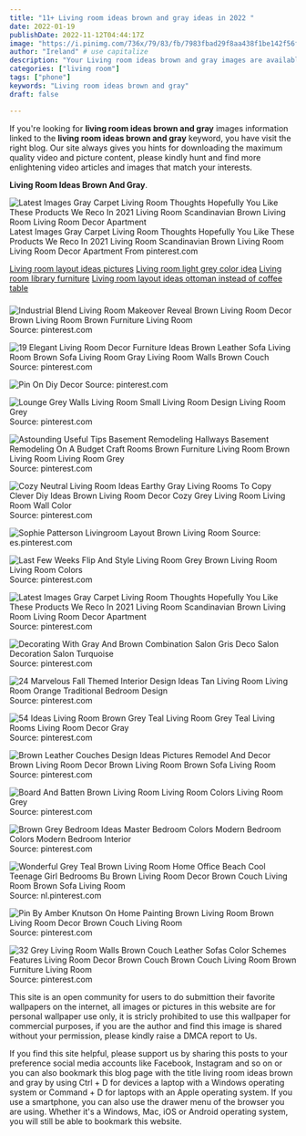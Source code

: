 ```yaml
---
title: "11+ Living room ideas brown and gray ideas in 2022 "
date: 2022-01-19
publishDate: 2022-11-12T04:44:17Z
image: "https://i.pinimg.com/736x/79/83/fb/7983fbad29f8aa438f1be142f56f11ef.jpg"
author: "Ireland" # use capitalize
description: "Your Living room ideas brown and gray images are available in this site. Living room ideas brown and gray are a topic that is being searched for and liked by netizens today. You can Find and Download the Living room ideas brown and gray files here. Find and Download all free vectors."
categories: ["living room"]
tags: ["phone"]
keywords: "Living room ideas brown and gray"
draft: false

---
```


If you're looking for **living room ideas brown and gray** images information linked to the **living room ideas brown and gray** keyword, you have visit the right  blog.  Our site always  gives you  hints  for downloading  the maximum  quality video and picture  content, please kindly hunt and find more enlightening video articles and images  that match your interests.

**Living Room Ideas Brown And Gray**. 

![Latest Images Gray Carpet Living Room Thoughts Hopefully You Like These Products We Reco In 2021 Living Room Scandinavian Brown Living Room Living Room Decor Apartment](https://i.pinimg.com/474x/52/fd/c1/52fdc18f3532361651634d4e7dac56c8.jpg "Latest Images Gray Carpet Living Room Thoughts Hopefully You Like These Products We Reco In 2021 Living Room Scandinavian Brown Living Room Living Room Decor Apartment")
Latest Images Gray Carpet Living Room Thoughts Hopefully You Like These Products We Reco In 2021 Living Room Scandinavian Brown Living Room Living Room Decor Apartment From pinterest.com

[Living room layout ideas pictures](/living-room-layout-ideas-pictures/)
[Living room light grey color idea](/living-room-light-grey-color-idea/)
[Living room library furniture](/living-room-library-furniture/)
[Living room layout ideas ottoman instead of coffee table](/living-room-layout-ideas-ottoman-instead-of-coffee-table/)



### 

 


![Industrial Blend Living Room Makeover Reveal Brown Living Room Decor Brown Living Room Brown Furniture Living Room](https://i.pinimg.com/474x/51/76/01/5176013f7bb3b84321daeb2ee475b79b--industrial-living-rooms-industrial-coffee-tables.jpg "Industrial Blend Living Room Makeover Reveal Brown Living Room Decor Brown Living Room Brown Furniture Living Room")
Source: pinterest.com

 

![19 Elegant Living Room Decor Furniture Ideas Brown Leather Sofa Living Room Brown Sofa Living Room Gray Living Room Walls Brown Couch](https://i.pinimg.com/originals/bf/95/c9/bf95c9f24cc7ce077fe28a36234af907.jpg "19 Elegant Living Room Decor Furniture Ideas Brown Leather Sofa Living Room Brown Sofa Living Room Gray Living Room Walls Brown Couch")
Source: pinterest.com

 

![Pin On Diy Decor](https://i.pinimg.com/originals/fa/e5/b7/fae5b7bc266c2c8343cba5e4ba1ddc7d.jpg "Pin On Diy Decor")
Source: pinterest.com

 

![Lounge Grey Walls Living Room Small Living Room Design Living Room Grey](https://i.pinimg.com/originals/21/94/09/21940982465e56df75b67e258b9ce22f.jpg "Lounge Grey Walls Living Room Small Living Room Design Living Room Grey")
Source: pinterest.com

 

![Astounding Useful Tips Basement Remodeling Hallways Basement Remodeling On A Budget Craft Rooms Brown Furniture Living Room Brown Living Room Living Room Grey](https://i.pinimg.com/736x/21/89/05/21890537defd2cf83ebdf3ba9f9868bf.jpg "Astounding Useful Tips Basement Remodeling Hallways Basement Remodeling On A Budget Craft Rooms Brown Furniture Living Room Brown Living Room Living Room Grey")
Source: pinterest.com

 

![Cozy Neutral Living Room Ideas Earthy Gray Living Rooms To Copy Clever Diy Ideas Brown Living Room Decor Cozy Grey Living Room Living Room Wall Color](https://i.pinimg.com/originals/fb/50/d1/fb50d1e21f3d22ac2cb5eb0a8d5ca477.jpg "Cozy Neutral Living Room Ideas Earthy Gray Living Rooms To Copy Clever Diy Ideas Brown Living Room Decor Cozy Grey Living Room Living Room Wall Color")
Source: pinterest.com

 

![Sophie Patterson Livingroom Layout Brown Living Room](https://i.pinimg.com/originals/28/c8/40/28c8400490bbadd771012c3aeba91bb3.jpg "Sophie Patterson Livingroom Layout Brown Living Room")
Source: es.pinterest.com

 

![Last Few Weeks Flip And Style Living Room Grey Brown Living Room Living Room Colors](https://i.pinimg.com/736x/af/1f/cf/af1fcfdb60a5152edc33c8be64a9b610--living-room-color-combination-living-room-colors.jpg "Last Few Weeks Flip And Style Living Room Grey Brown Living Room Living Room Colors")
Source: pinterest.com

 

![Latest Images Gray Carpet Living Room Thoughts Hopefully You Like These Products We Reco In 2021 Living Room Scandinavian Brown Living Room Living Room Decor Apartment](https://i.pinimg.com/474x/52/fd/c1/52fdc18f3532361651634d4e7dac56c8.jpg "Latest Images Gray Carpet Living Room Thoughts Hopefully You Like These Products We Reco In 2021 Living Room Scandinavian Brown Living Room Living Room Decor Apartment")
Source: pinterest.com

 

![Decorating With Gray And Brown Combination Salon Gris Deco Salon Decoration Salon Turquoise](https://i.pinimg.com/originals/71/65/ad/7165ad664deae6a09872c2ca7e1e702f.jpg "Decorating With Gray And Brown Combination Salon Gris Deco Salon Decoration Salon Turquoise")
Source: pinterest.com

 

![24 Marvelous Fall Themed Interior Design Ideas Tan Living Room Living Room Orange Traditional Bedroom Design](https://i.pinimg.com/originals/a8/9c/53/a89c53fbee83af2b5fa8def8adf08946.jpg "24 Marvelous Fall Themed Interior Design Ideas Tan Living Room Living Room Orange Traditional Bedroom Design")
Source: pinterest.com

 

![54 Ideas Living Room Brown Grey Teal Living Room Grey Teal Living Rooms Living Room Decor Gray](https://i.pinimg.com/474x/31/6f/6b/316f6b28f67cef23d80d5489143b18bd.jpg "54 Ideas Living Room Brown Grey Teal Living Room Grey Teal Living Rooms Living Room Decor Gray")
Source: pinterest.com

 

![Brown Leather Couches Design Ideas Pictures Remodel And Decor Brown Living Room Decor Brown Living Room Brown Sofa Living Room](https://i.pinimg.com/originals/a3/a2/49/a3a24983213ada892718d6544c37061c.jpg "Brown Leather Couches Design Ideas Pictures Remodel And Decor Brown Living Room Decor Brown Living Room Brown Sofa Living Room")
Source: pinterest.com

 

![Board And Batten Brown Living Room Living Room Colors Living Room Grey](https://i.pinimg.com/originals/a6/f0/67/a6f067b3dc7a49e976386c72ea4e5d18.jpg "Board And Batten Brown Living Room Living Room Colors Living Room Grey")
Source: pinterest.com

 

![Brown Grey Bedroom Ideas Master Bedroom Colors Modern Bedroom Colors Modern Bedroom Interior](https://i.pinimg.com/originals/f6/3a/6b/f63a6bcf66d79c193fb436ae4cc81a9c.jpg "Brown Grey Bedroom Ideas Master Bedroom Colors Modern Bedroom Colors Modern Bedroom Interior")
Source: pinterest.com

 

![Wonderful Grey Teal Brown Living Room Home Office Beach Cool Teenage Girl Bedrooms Bu Brown Living Room Decor Brown Couch Living Room Brown Sofa Living Room](https://i.pinimg.com/originals/14/cc/e7/14cce768c9efbe59afcabe3abfa35ede.jpg "Wonderful Grey Teal Brown Living Room Home Office Beach Cool Teenage Girl Bedrooms Bu Brown Living Room Decor Brown Couch Living Room Brown Sofa Living Room")
Source: nl.pinterest.com

 

![Pin By Amber Knutson On Home Painting Brown Living Room Brown Living Room Decor Brown Couch Living Room](https://madebymood.com/wp-content/uploads/2015/08/Superb-grey-shag-rug-in-Living-Room-Traditional-with-Dark-Brown-Furniture-next-to-Grey-Brown-alongside-Revere-Pewter-Living-Room-andRevere-Pewter-.jpg "Pin By Amber Knutson On Home Painting Brown Living Room Brown Living Room Decor Brown Couch Living Room")
Source: pinterest.com

 

![32 Grey Living Room Walls Brown Couch Leather Sofas Color Schemes Features Living Room Decor Brown Couch Brown Couch Living Room Brown Furniture Living Room](https://i.pinimg.com/736x/79/83/fb/7983fbad29f8aa438f1be142f56f11ef.jpg "32 Grey Living Room Walls Brown Couch Leather Sofas Color Schemes Features Living Room Decor Brown Couch Brown Couch Living Room Brown Furniture Living Room")
Source: pinterest.com

 

This site is an open community for users to do submittion their favorite wallpapers on the internet, all images or pictures in this website are for personal wallpaper use only, it is stricly prohibited to use this wallpaper for commercial purposes, if you are the author and find this image is shared without your permission, please kindly raise a DMCA report to Us.

If you find this site helpful, please support us by sharing this posts to your preference social media accounts like Facebook, Instagram and so on or you can also bookmark this blog page with the title living room ideas brown and gray by using Ctrl + D for devices a laptop with a Windows operating system or Command + D for laptops with an Apple operating system. If you use a smartphone, you can also use the drawer menu of the browser you are using. Whether it's a Windows, Mac, iOS or Android operating system, you will still be able to bookmark this website.
